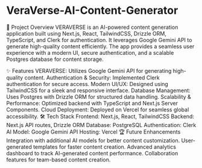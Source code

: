 # VeraVerse-AI-Content-Generator
🚀 Project Overview
VERAVERSE is an AI-powered content generation application built using Next.js, React, TailwindCSS, Drizzle ORM, TypeScript, and Clerk for authentication. It leverages Google Gemini API to generate high-quality content efficiently. The app provides a seamless user experience with a modern UI, secure authentication, and a scalable Postgres database for content storage.

✨ Features
VERAVERSE: Utilizes Google Gemini API for generating high-quality content.
Authentication & Security: Implemented Clerk authentication for secure access.
Modern UI/UX: Designed using TailwindCSS for a sleek and responsive interface.
Database Management: Uses Postgres with Drizzle ORM for structured data handling.
Scalability & Performance: Optimized backend with TypeScript and Next.js Server Components.
Cloud Deployment: Deployed on Vercel for seamless global accessibility.
🛠️ Tech Stack
Frontend: Next.js, React, TailwindCSS
Backend: Next.js API routes, Drizzle ORM
Database: PostgreSQL
Authentication: Clerk
AI Model: Google Gemini API
Hosting: Vercel
🏆 Future Enhancements
Integration with additional AI models for better content customization.
User-generated templates for faster content creation.
Advanced analytics dashboard to track AI-generated content performance.
Collaboration features for team-based content creation.
